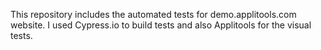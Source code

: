This repository includes the automated tests for demo.applitools.com website. 
I used Cypress.io to build tests and also Applitools for the visual tests.